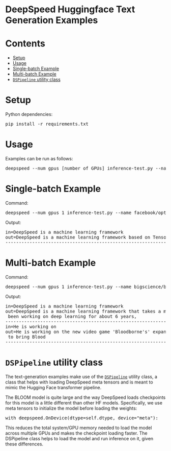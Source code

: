 
# DeepSpeed Huggingface Text Generation Examples

# Contents
   * [Setup](#setup)
   * [Usage](#usage)
   * [Single-batch Example](#single-batch-example)
   * [Multi-batch Example](#single-batch-example)
   * [`DSPipeline` utility class](#dspipeline-utility-class)

# Setup
Python dependencies:
<pre>
pip install -r requirements.txt
</pre>

# Usage
Examples can be run as follows:
<pre>deepspeed --num_gpus [number of GPUs] inference-test.py --name [model name/path] --batch_size [batch] --dtype [data type]
</pre>

# Single-batch Example
Command:
<pre>
deepspeed --num_gpus 1 inference-test.py --name facebook/opt-125m
</pre>

Output:
<pre>
in=DeepSpeed is a machine learning framework                   
out=DeepSpeed is a machine learning framework based on TensorFlow. It was first released in 2015, then improved on 2016, and is now a major addition to the deep learning tools on GitHub.                                                                     
------------------------------------------------------------    
</pre>

# Multi-batch Example
Command:
<pre>
deepspeed --num_gpus 1 inference-test.py --name bigscience/bloom-3b --batch_size 2
</pre>

Output:
<pre>
in=DeepSpeed is a machine learning framework                                 
out=DeepSpeed is a machine learning framework that takes a machine learning algorithm and then uses those algorithms to find out how the user interacts with the environment. The company announced in July 2017 that it is ready for release - in 2018. It has
 been working on deep learning for about 6 years,                                                                                                                         
------------------------------------------------------------                                                                                                                                        
in=He is working on                                                      
out=He is working on the new video game 'Bloodborne's' expansion pack. Check out the trailer here: Bloodborne's expansion pack includes a complete remaster of the original game, including over 120 maps, playable characters, new quests, and the possibility
 to bring Blood
------------------------------------------------------------     
</pre>

# `DSPipeline` utility class
The text-generation examples make use of the [`DSPipeline`](utils.py) utility class, a class that helps with loading DeepSpeed meta tensors and is meant to mimic the Hugging Face transformer pipeline.

The BLOOM model is quite large and the way DeepSpeed loads checkpoints for this model is a little different than other HF models. Specifically, we use meta tensors to initialize the model before loading the weights:

<pre>
with deepspeed.OnDevice(dtype=self.dtype, device="meta"):
</pre>

This reduces the total system/GPU memory needed to load the model across multiple GPUs and makes the checkpoint loading faster.
The DSPipeline class helps to load the model and run inference on it, given these differences.
